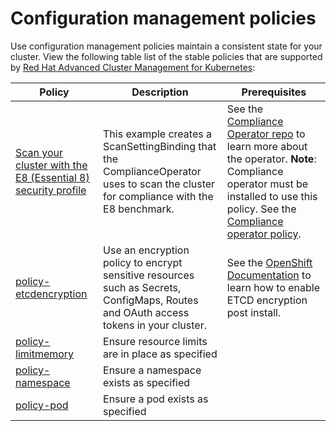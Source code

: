 # Configuration management policies

Use configuration management policies maintain a consistent state for your cluster. View the following table list of the stable policies that are supported by [Red Hat Advanced Cluster Management for Kubernetes](https://www.redhat.com/en/technologies/management/advanced-cluster-management):

Policy  | Description | Prerequisites
------- | ----------- | -------------
[Scan your cluster with the E8 (Essential 8) security profile](./CM-Configuration-Management/policy-compliance-operator-e8-scan.yaml) | This example creates a ScanSettingBinding that the ComplianceOperator uses to scan the cluster for compliance with the E8 benchmark. | See the [Compliance Operator repo](https://github.com/openshift/compliance-operator) to learn more about the operator. **Note**: Compliance operator must be installed to use this policy. See the [Compliance operator policy](./CA-Security-Assessment-and-Authorization/policy-compliance-operator-install.yaml).
[policy-etcdencryption](./CM-Configuration-Management/policy-etcdencryption.yaml) | Use an encryption policy to encrypt sensitive resources such as Secrets, ConfigMaps, Routes and OAuth access tokens in your cluster.  | See the [OpenShift Documentation](https://access.redhat.com/documentation/en-us/openshift_container_platform/4.5/html/security/encrypting-etcd#enabling-etcd-encryption_encrypting-etcd) to learn how to enable ETCD encryption post install.
[policy-limitmemory](./CM-Configuration-Management/policy-limitmemory.yaml) | Ensure resource limits are in place as specified |
[policy-namespace](./CM-Configuration-Management/policy-namespace.yaml) | Ensure a namespace exists as specified |
[policy-pod](./CM-Configuration-Management/policy-pod.yaml) | Ensure a pod exists as specified |

